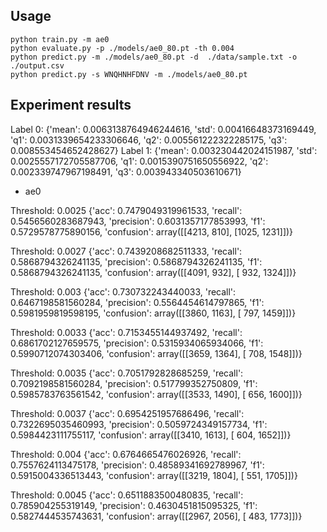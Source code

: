 ## Usage

```
python train.py -m ae0
python evaluate.py -p ./models/ae0_80.pt -th 0.004
python predict.py -m ./models/ae0_80.pt -d  ./data/sample.txt -o ./output.csv
python predict.py -s WNQHNHFDNV -m ./models/ae0_80.pt
```
## Experiment results

Label 0: {'mean': 0.0063138764946244616, 'std': 0.00416648373169449, 'q1': 0.0031339654233306646, 'q2': 0.005561222322285175, 'q3': 0.008553454652428627}
Label 1: {'mean': 0.003230442024151987, 'std': 0.0025557172705587706, 'q1': 0.0015390751650556922, 'q2': 0.002339747967198491, 'q3': 0.003943340503610671}

- ae0

Threshold: 0.0025
 {'acc': 0.7479049319961533, 'recall': 0.5456560283687943, 'precision': 0.6031357177853993, 'f1': 0.5729578775890156, 'confusion': array([[4213,  810],
       [1025, 1231]])}

Threshold: 0.0027
 {'acc': 0.7439208682511333, 'recall': 0.5868794326241135, 'precision': 0.5868794326241135, 'f1': 0.5868794326241135, 'confusion': array([[4091,  932],
       [ 932, 1324]])}

Threshold: 0.003
 {'acc': 0.730732243440033, 'recall': 0.6467198581560284, 'precision': 0.5564454614797865, 'f1': 0.5981959819598195, 'confusion': array([[3860, 1163],
       [ 797, 1459]])}

Threshold: 0.0033
 {'acc': 0.7153455144937492, 'recall': 0.6861702127659575, 'precision': 0.5315934065934066, 'f1': 0.5990712074303406, 'confusion': array([[3659, 1364],
       [ 708, 1548]])}

Threshold: 0.0035
 {'acc': 0.7051792828685259, 'recall': 0.7092198581560284, 'precision': 0.517799352750809, 'f1': 0.5985783763561542, 'confusion': array([[3533, 1490],
       [ 656, 1600]])}

Threshold: 0.0037
 {'acc': 0.6954251957686496, 'recall': 0.7322695035460993, 'precision': 0.5059724349157734, 'f1': 0.5984423111755117, 'confusion': array([[3410, 1613],
       [ 604, 1652]])}

Threshold: 0.004
 {'acc': 0.6764665476026926, 'recall': 0.7557624113475178, 'precision': 0.48589341692789967, 'f1': 0.5915004336513443, 'confusion': array([[3219, 1804],
       [ 551, 1705]])}

Threshold: 0.0045
 {'acc': 0.6511883500480835, 'recall': 0.785904255319149, 'precision': 0.4630451815095325, 'f1': 0.5827444535743631, 'confusion': array([[2967, 2056],
       [ 483, 1773]])}
